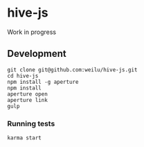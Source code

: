 hive-js
=======

Work in progress

## Development

    git clone git@github.com:weilu/hive-js.git
    cd hive-js
    npm install -g aperture
    npm install
    aperture open
    aperture link
    gulp

### Running tests

    karma start
